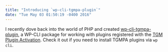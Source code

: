 ```yaml
---
title: "Introducing `wp-cli-tgmpa-plugin`"
date: "Tue May 03 01:50:19 -0400 2016"
---
```


I recently dove back into the world of PHP and created
[wp-cli-tgmpa-plugin][], a WP-CLI package for working with plugins registered
with the [TGM Plugin Activation][]. Check it out if you need to install TGMPA
plugins via `wp cli`.

[wp-cli-tgmpa-plugin]: https://github.com/itspriddle/wp-cli-tgmpa-plugin
[TGM Plugin Activation]: http://tgmpluginactivation.com/
